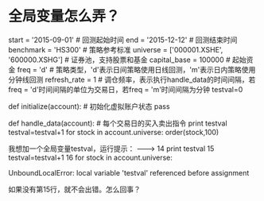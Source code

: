# 全局变量怎么弄？

start = '2015-09-01'                       # 回测起始时间
end = '2015-12-12'                         # 回测结束时间
benchmark = 'HS300'                        # 策略参考标准
universe = ['000001.XSHE', '600000.XSHG']  # 证券池，支持股票和基金
capital_base = 100000                      # 起始资金
freq = 'd'                                 # 策略类型，'d'表示日间策略使用日线回测，'m'表示日内策略使用分钟线回测
refresh_rate = 1                           # 调仓频率，表示执行handle_data的时间间隔，若freq = 'd'时间间隔的单位为交易日，若freq = 'm'时间间隔为分钟
testval=0

def initialize(account):                   # 初始化虚拟账户状态
    pass

def handle_data(account):                  # 每个交易日的买入卖出指令
    print testval
    testval=testval+1
    for stock in account.universe:
        order(stock,100)

我想加一个全局变量testval，运行提示：
---> 14     print testval
     15     testval=testval+1
     16     for stock in account.universe:

UnboundLocalError: local variable 'testval' referenced before assignment

如果没有第15行，就不会出错。怎么回事？